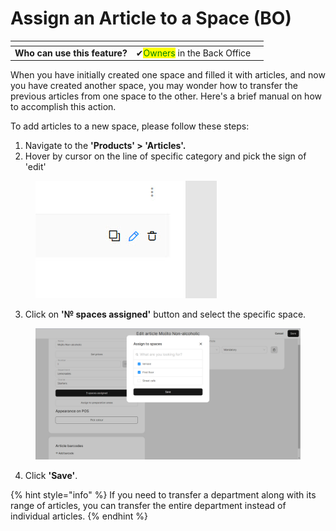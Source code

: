 # Assign an Article to a Space (BO)

<table data-card-size="large" data-view="cards" data-full-width="true"><thead><tr><th></th><th></th><th></th></tr></thead><tbody><tr><td><strong>Who can use this feature?</strong></td><td><span data-gb-custom-inline data-tag="emoji" data-code="2714">✔</span><mark style="color:green;">Owners</mark> in the Back Office</td><td></td></tr></tbody></table>

When you have initially created one space and filled it with articles, and now you have created another space, you may wonder how to transfer the previous articles from one space to the other. Here's a brief manual on how to accomplish this action.

To add articles to a new space, please follow these steps:

1. Navigate to the **'Products' > 'Articles'.**
2. Hover by cursor on the line of specific category and pick the sign of 'edit'

<figure><img src="../../.gitbook/assets/2023-07-12_15-58-53 (1).jpg" alt=""><figcaption></figcaption></figure>

3. Click on **'№ spaces assigned'** button and select the specific space.

<figure><img src="../../.gitbook/assets/newspace.jpg" alt=""><figcaption></figcaption></figure>

4. Click **'Save'**.

{% hint style="info" %}
If you need to transfer a department along with its range of articles, you can transfer the entire department instead of individual articles.
{% endhint %}
